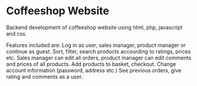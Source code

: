 Coffeeshop Website
=========================

Backend development of coffeeshop website using html, php, javascript and css.

Features included are: 
Log in as user, sales manager, product manager or continue as guest.
Sort, filter, search products accourding to ratings, prices etc.
Sales manager can edit all orders, product manager can edit comments and prices of all products.
Add products to basket, checkout.
Change account information (password, address etc.)
See previous orders, give rating and comments as a user.


